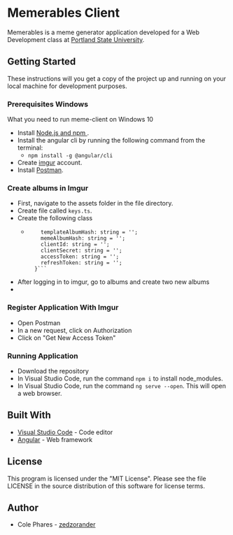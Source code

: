 # Memerables Client

Memerables is a meme generator application developed for a Web Development class at [Portland State University](https://www.pdx.edu/).

## Getting Started

These instructions will you get a copy of the project up and running on your local machine for development purposes.

### Prerequisites Windows

What you need to run meme-client on Windows 10

- Install [Node.js and npm ](https://nodejs.org/en/download/).
- Install the angular cli by running the following command from the terminal: 
  - `npm install -g @angular/cli`
- Create [imgur](https://imgur.com/) account.
- Install [Postman](https://www.getpostman.com/apps).

### Create albums in Imgur

- First, navigate to the assets folder in the file directory.
- Create file called `keys.ts`.
- Create the following class 
  - ```export class Keys {
        templateAlbumHash: string = '';
        memeAlbumHash: string = '';
        clientId: string = '';
        clientSecret: string = '';
        accessToken: string = '';
        refreshToken: string = '';
      }```
- After logging in to imgur, go to albums and create two new albums
- 

### Register Application With Imgur

- Open Postman
- In a new request, click on Authorization
- Click on "Get New Access Token"

### Running Application

- Download the repository
- In Visual Studio Code, run the command `npm i` to install node_modules.
- In Visual Studio Code, run the command `ng serve --open`. This will open a web browser.

## Built With

- [Visual Studio Code](https://code.visualstudio.com) - Code editor
- [Angular](https://angular.io) - Web framework

## License

This program is licensed under the "MIT License". Please see the file LICENSE in the source distribution of this software for license terms.

## Author

- Cole Phares - [zedzorander](https://github.com/zedzorander)
